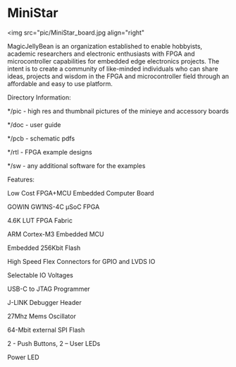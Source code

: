 # MiniStar

<img src="pic/MiniStar_board.jpg align="right"

MagicJellyBean is an organization established to enable hobbyists, academic researchers and electronic enthusiasts with FPGA and microcontroller capabilities for embedded edge electronics projects. The intent is to create a community of like-minded individuals who can share ideas, projects and wisdom in the FPGA and microcontroller field through an affordable and easy to use platform.

Directory Information:

*/pic - high res and thumbnail pictures of the minieye and accessory boards

*/doc - user guide

*/pcb - schematic pdfs

*/rtl - FPGA example designs

*/sw - any additional software for the examples
 
Features:

Low Cost FPGA+MCU Embedded Computer Board

GOWIN GW1NS-4C µSoC FPGA

4.6K LUT FPGA Fabric

ARM Cortex-M3 Embedded MCU

Embedded 256Kbit Flash

High Speed Flex Connectors for GPIO and LVDS IO

Selectable IO Voltages

USB-C to JTAG Programmer

J-LINK Debugger Header

27Mhz Mems Oscillator

64-Mbit external SPI Flash

2 - Push Buttons, 2 – User LEDs

Power LED





